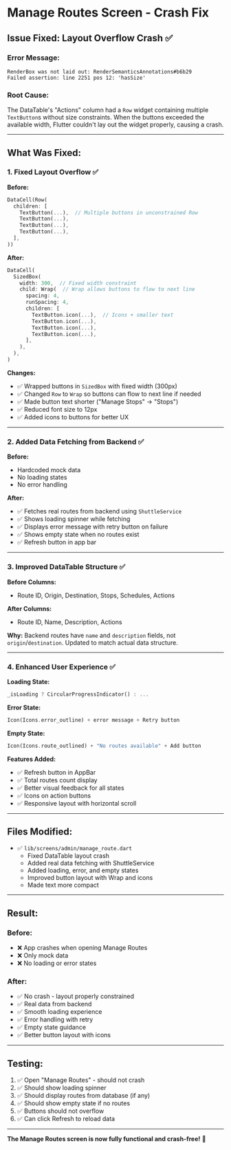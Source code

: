 # Manage Routes Screen - Crash Fix

## Issue Fixed: Layout Overflow Crash ✅

### **Error Message:**
```
RenderBox was not laid out: RenderSemanticsAnnotations#b6b29
Failed assertion: line 2251 pos 12: 'hasSize'
```

### **Root Cause:**
The DataTable's "Actions" column had a `Row` widget containing multiple `TextButton`s without size constraints. When the buttons exceeded the available width, Flutter couldn't lay out the widget properly, causing a crash.

---

## What Was Fixed:

### 1. **Fixed Layout Overflow** ✅
**Before:**
```dart
DataCell(Row(
  children: [
    TextButton(...),  // Multiple buttons in unconstrained Row
    TextButton(...),
    TextButton(...),
    TextButton(...),
  ],
))
```

**After:**
```dart
DataCell(
  SizedBox(
    width: 300,  // Fixed width constraint
    child: Wrap(  // Wrap allows buttons to flow to next line
      spacing: 4,
      runSpacing: 4,
      children: [
        TextButton.icon(...),  // Icons + smaller text
        TextButton.icon(...),
        TextButton.icon(...),
        TextButton.icon(...),
      ],
    ),
  ),
)
```

**Changes:**
- ✅ Wrapped buttons in `SizedBox` with fixed width (300px)
- ✅ Changed `Row` to `Wrap` so buttons can flow to next line if needed
- ✅ Made button text shorter ("Manage Stops" → "Stops")
- ✅ Reduced font size to 12px
- ✅ Added icons to buttons for better UX

---

### 2. **Added Data Fetching from Backend** ✅
**Before:**
- Hardcoded mock data
- No loading states
- No error handling

**After:**
- ✅ Fetches real routes from backend using `ShuttleService`
- ✅ Shows loading spinner while fetching
- ✅ Displays error message with retry button on failure
- ✅ Shows empty state when no routes exist
- ✅ Refresh button in app bar

---

### 3. **Improved DataTable Structure** ✅
**Before Columns:**
- Route ID, Origin, Destination, Stops, Schedules, Actions

**After Columns:**
- Route ID, Name, Description, Actions

**Why:** Backend routes have `name` and `description` fields, not `origin`/`destination`. Updated to match actual data structure.

---

### 4. **Enhanced User Experience** ✅

**Loading State:**
```dart
_isLoading ? CircularProgressIndicator() : ...
```

**Error State:**
```dart
Icon(Icons.error_outline) + error message + Retry button
```

**Empty State:**
```dart
Icon(Icons.route_outlined) + "No routes available" + Add button
```

**Features Added:**
- ✅ Refresh button in AppBar
- ✅ Total routes count display
- ✅ Better visual feedback for all states
- ✅ Icons on action buttons
- ✅ Responsive layout with horizontal scroll

---

## Files Modified:

- ✅ `lib/screens/admin/manage_route.dart`
  - Fixed DataTable layout crash
  - Added real data fetching with ShuttleService
  - Added loading, error, and empty states
  - Improved button layout with Wrap and icons
  - Made text more compact

---

## Result:

### Before:
- ❌ App crashes when opening Manage Routes
- ❌ Only mock data
- ❌ No loading or error states

### After:
- ✅ No crash - layout properly constrained
- ✅ Real data from backend
- ✅ Smooth loading experience
- ✅ Error handling with retry
- ✅ Empty state guidance
- ✅ Better button layout with icons

---

## Testing:

1. ✅ Open "Manage Routes" - should not crash
2. ✅ Should show loading spinner
3. ✅ Should display routes from database (if any)
4. ✅ Should show empty state if no routes
5. ✅ Buttons should not overflow
6. ✅ Can click Refresh to reload data

---

**The Manage Routes screen is now fully functional and crash-free!** 🎉

